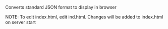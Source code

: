 Converts standard JSON format to display in browser


NOTE:
To edit index.html, edit ind.html. Changes will be added to index.html on server start

